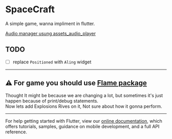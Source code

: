# SpaceCraft

A simple game, wanna impliment in flutter.

[Audio manager usung assets_audio_player](https://pub.dev/packages/assets_audio_player/example)

## TODO

- [ ]  replace `Positioned` with `Aling` widget

----

## ⚠ For game you should use [Flame package](https://pub.dev/packages/flame)

<!-- ## ⚠ Debuging is Much laggy, avoid debug statements on forEach loop -->

Thought It might be because we are changing a lot, but sometimes it's just happen because of print/debug statements.  
Now lets add Explosions Rives on it, Not sure about how it gonna perform.

---

For help getting started with Flutter, view our
[online documentation](https://flutter.dev/docs), which offers tutorials,
samples, guidance on mobile development, and a full API reference.
